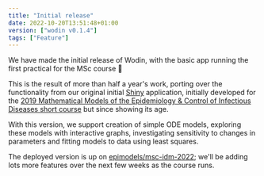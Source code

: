 ```yaml
---
title: "Initial release"
date: 2022-10-20T13:51:48+01:00
version: ["wodin v0.1.4"]
tags: ["Feature"]
---
```


We have made the initial release of Wodin, with the basic app running the first practical for the MSc course :tada:

This is the result of more than half a year's work, porting over the functionality from our original initial [Shiny](https://shiny.rstudio.com/) application, initially developed for the [2019 Mathematical Models of the Epidemiology & Control of Infectious Diseases short course](https://shiny.dide.ic.ac.uk/infectiousdiseasemodels-2019/) but since showing its age.

With this version, we support creation of simple ODE models, exploring these models with interactive graphs, investigating sensitivity to changes in parameters and fitting models to data using least squares.

The deployed version is up on [epimodels/msc-idm-2022](https://epimodels.dide.ic.ac.uk/msc-idm-2022/); we'll be adding lots more features over the next few weeks as the course runs.
